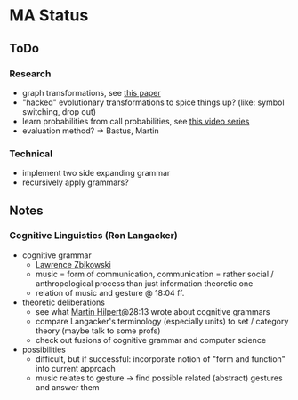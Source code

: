 # MA Status

## ToDo
### Research
- graph transformations, see [this paper](https://dl.acm.org/doi/pdf/10.1145/3331543.3342576?casa_token=W4NraPsp50QAAAAA:iujvhbGvAbIDUmbFgnracqGDEyWlNHWxBtCvcl1viX4O8JKsIqsXHuxiQ0Nqzw6gZM0sH8YUXVq3)
- "hacked" evolutionary transformations to spice things up? (like: symbol switching, drop out)
- learn probabilities from call probabilities, see [this video series](https://youtu.be/2hLBHSKbS44)
- evaluation method? -> Bastus, Martin
### Technical
- implement two side expanding grammar
- recursively apply grammars?

## Notes
### Cognitive Linguistics (Ron Langacker)
- cognitive grammar 
  - [Lawrence Zbikowski](https://www.youtube.com/watch?v=C2XKzCQ_Uj4)
  - music = form of communication, communication = rather social / anthropological process than just information theoretic one
  - relation of music and gesture @ 18:04 ff.
- theoretic deliberations
  - see what [Martin Hilpert](https://www.youtube.com/watch?v=dDfX3971Z_A)@28:13 wrote about cognitive grammars
  - compare Langacker's terminology (especially units) to set / category theory (maybe talk to some profs)
  - check out fusions of cognitive grammar and computer science
- possibilities
  - difficult, but if successful: incorporate notion of "form and function" into current approach
  - music relates to gesture -> find possible related (abstract) gestures and answer them